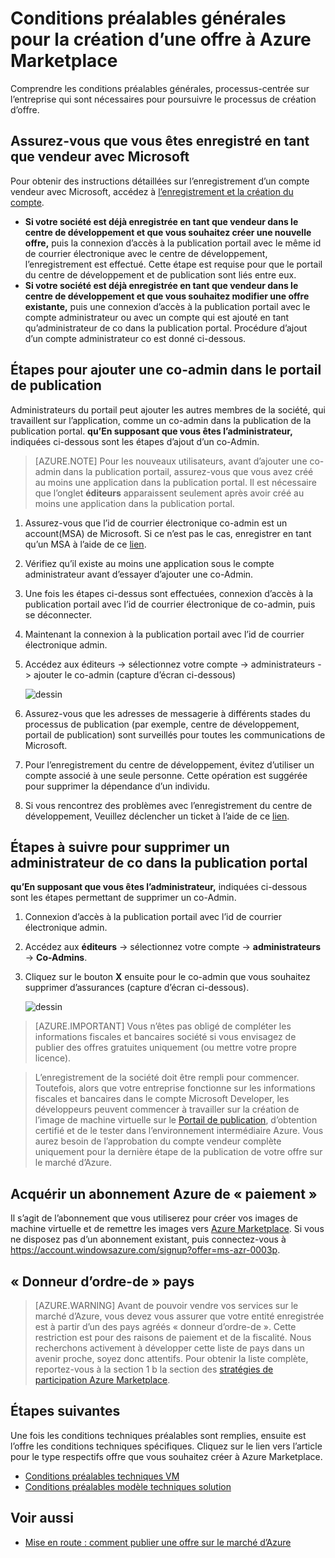<properties
   pageTitle="Les composants techniques requis pour la création d’une offre pour le marché Azure | Microsoft Azure"
   description="Comprendre la configuration requise pour la création et le déploiement d’une offre sur le marché d’Azure pour d’autres d’acheter."
   services="marketplace-publishing"
   documentationCenter=""
   authors="HannibalSII"
   manager="hascipio"
   editor=""/>

<tags
  ms.service="marketplace"
  ms.devlang="na"
  ms.topic="article"
  ms.tgt_pltfrm="Azure"
  ms.workload="na"
  ms.date="08/18/2016"
  ms.author="hascipio"/>

# <a name="general-prerequisites-for-creating-an-offer-for-the-azure-marketplace"></a>Conditions préalables générales pour la création d’une offre à Azure Marketplace
Comprendre les conditions préalables générales, processus-centrée sur l’entreprise qui sont nécessaires pour poursuivre le processus de création d’offre.

## <a name="ensure-that-you-are-registered-as-a-seller-with-microsoft"></a>Assurez-vous que vous êtes enregistré en tant que vendeur avec Microsoft
Pour obtenir des instructions détaillées sur l’enregistrement d’un compte vendeur avec Microsoft, accédez à [l’enregistrement et la création du compte](marketplace-publishing-accounts-creation-registration.md).

- **Si votre société est déjà enregistrée en tant que vendeur dans le centre de développement et que vous souhaitez créer une nouvelle offre,** puis la connexion d’accès à la publication portail avec le même id de courrier électronique avec le centre de développement, l’enregistrement est effectué. Cette étape est requise pour que le portail du centre de développement et de publication sont liés entre eux.
- **Si votre société est déjà enregistrée en tant que vendeur dans le centre de développement et que vous souhaitez modifier une offre existante,** puis une connexion d’accès à la publication portail avec le compte administrateur ou avec un compte qui est ajouté en tant qu’administrateur de co dans la publication portal. Procédure d’ajout d’un compte administrateur co est donné ci-dessous.

## <a name="steps-to-add-a-co-admin-in-the-publishing-portal"></a>Étapes pour ajouter une co-admin dans le portail de publication
Administrateurs du portail peut ajouter les autres membres de la société, qui travaillent sur l’application, comme un co-admin dans la publication de la publication portal. **qu’En supposant que vous êtes l’administrateur,** indiquées ci-dessous sont les étapes d’ajout d’un co-Admin.

>[AZURE.NOTE] Pour les nouveaux utilisateurs, avant d’ajouter une co-admin dans la publication portail, assurez-vous que vous avez créé au moins une application dans la publication portal. Il est nécessaire que l’onglet **éditeurs** apparaissent seulement après avoir créé au moins une application dans la publication portal.

1. Assurez-vous que l’id de courrier électronique co-admin est un account(MSA) de Microsoft. Si ce n’est pas le cas, enregistrer en tant qu’un MSA à l’aide de ce [lien](https://signup.live.com/signup?uaid=0089f09ccae94043a0f07c2aaf928831&lic=1).
2. Vérifiez qu’il existe au moins une application sous le compte administrateur avant d’essayer d’ajouter une co-Admin.
3. Une fois les étapes ci-dessus sont effectuées, connexion d’accès à la publication portail avec l’id de courrier électronique de co-admin, puis se déconnecter.
4. Maintenant la connexion à la publication portail avec l’id de courrier électronique admin.
5. Accédez aux éditeurs -> sélectionnez votre compte -> administrateurs -> ajouter le co-admin (capture d’écran ci-dessous)

    ![dessin](media/marketplace-publishing-pre-requisites/imgAddAdmin_05.png)

6. Assurez-vous que les adresses de messagerie à différents stades du processus de publication (par exemple, centre de développement, portail de publication) sont surveillés pour toutes les communications de Microsoft.
7. Pour l’enregistrement du centre de développement, évitez d’utiliser un compte associé à une seule personne. Cette opération est suggérée pour supprimer la dépendance d’un individu.
8. Si vous rencontrez des problèmes avec l’enregistrement du centre de développement, Veuillez déclencher un ticket à l’aide de ce [lien](https://developer.microsoft.com/en-us/windows/support).

## <a name="steps-to-delete-a-co-admin-in-the-publishing-portal"></a>Étapes à suivre pour supprimer un administrateur de co dans la publication portal
**qu’En supposant que vous êtes l’administrateur,** indiquées ci-dessous sont les étapes permettant de supprimer un co-Admin.

1. Connexion d’accès à la publication portail avec l’id de courrier électronique admin.
2. Accédez aux **éditeurs** -> sélectionnez votre compte -> **administrateurs** -> **Co-Admins**.
3. Cliquez sur le bouton **X** ensuite pour le co-admin que vous souhaitez supprimer d’assurances (capture d’écran ci-dessous).

    ![dessin](media/marketplace-publishing-pre-requisites/imgDeleteAdmin_03.png)

> [AZURE.IMPORTANT] Vous n’êtes pas obligé de compléter les informations fiscales et bancaires société si vous envisagez de publier des offres gratuites uniquement (ou mettre votre propre licence).

> L’enregistrement de la société doit être rempli pour commencer. Toutefois, alors que votre entreprise fonctionne sur les informations fiscales et bancaires dans le compte Microsoft Developer, les développeurs peuvent commencer à travailler sur la création de l’image de machine virtuelle sur le [Portail de publication](https://publish.windowsazure.com), d’obtention certifié et de le tester dans l’environnement intermédiaire Azure. Vous aurez besoin de l’approbation du compte vendeur complète uniquement pour la dernière étape de la publication de votre offre sur le marché d’Azure.

## <a name="acquire-an-azure-pay-as-you-go-subscription"></a>Acquérir un abonnement Azure de « paiement »
Il s’agit de l’abonnement que vous utiliserez pour créer vos images de machine virtuelle et de remettre les images vers [Azure Marketplace](https://azure.microsoft.com/marketplace/). Si vous ne disposez pas d’un abonnement existant, puis connectez-vous à https://account.windowsazure.com/signup?offer=ms-azr-0003p.

## <a name="sell-from-countries"></a>« Donneur d’ordre-de » pays
> [AZURE.WARNING]
Avant de pouvoir vendre vos services sur le marché d’Azure, vous devez vous assurer que votre entité enregistrée est à partir d’un des pays agréés « donneur d’ordre-de ». Cette restriction est pour des raisons de paiement et de la fiscalité. Nous recherchons activement à développer cette liste de pays dans un avenir proche, soyez donc attentifs. Pour obtenir la liste complète, reportez-vous à la section 1 b la section des [stratégies de participation Azure Marketplace](http://go.microsoft.com/fwlink/?LinkID=526833).

## <a name="next-steps"></a>Étapes suivantes
Une fois les conditions techniques préalables sont remplies, ensuite est l’offre les conditions techniques spécifiques. Cliquez sur le lien vers l’article pour le type respectifs offre que vous souhaitez créer à Azure Marketplace.

- [Conditions préalables techniques VM](marketplace-publishing-vm-image-creation-prerequisites.md)
- [Conditions préalables modèle techniques solution](marketplace-publishing-solution-template-creation-prerequisites.md)

## <a name="see-also"></a>Voir aussi
- [Mise en route : comment publier une offre sur le marché d’Azure](marketplace-publishing-getting-started.md)
